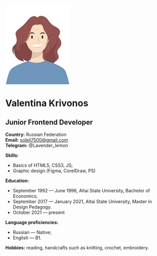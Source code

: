 ![Avatar](avatar_small.jpg)

# Valentina Krivonos #

## Junior Frontend Developer ##
 
**Country:** Russian Federation  
**Email:**	soleil7500@gmail.com  
**Telegram:** @Lavender_lemon

**Skills:**
* Basics of HTML5, CSS3, JS;
* Graphic design (Figma, CorelDraw, PS)

**Education:**
* September 1992 — June 1996, Altai State University, Bachelor of Economics;
* September 2017 — January 2021, Altai State University, Master in Design Pedagogy.
* October 2021 — present 

**Language proficiencies:**
* Russian — Native;
* English — B1.

**Hobbies:** reading, handcrafts such as knitting, crochet, embroidery.


